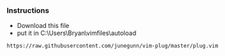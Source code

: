 ### Instructions
- Download this file
- put it in C:\Users\Bryan\vimfiles\autoload
~~~
https://raw.githubusercontent.com/junegunn/vim-plug/master/plug.vim
~~~
